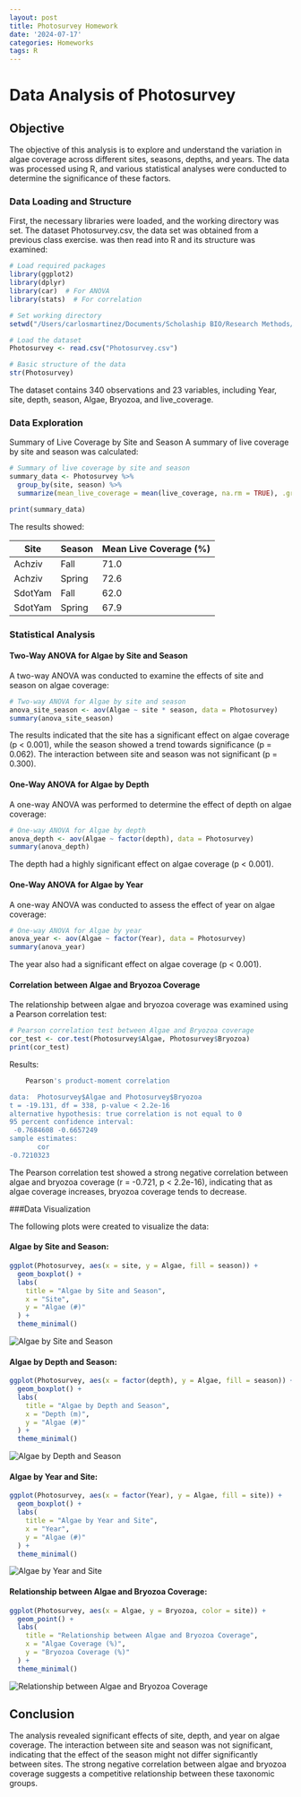 ```yaml
---
layout: post
title: Photosurvey Homework
date: '2024-07-17'
categories: Homeworks
tags: R
---
```

# Data Analysis of Photosurvey
## Objective
The objective of this analysis is to explore and understand the variation in algae coverage across different sites, seasons, depths, and years. The data was processed using R, and various statistical analyses were conducted to determine the significance of these factors.

### Data Loading and Structure
First, the necessary libraries were loaded, and the working directory was set. The dataset Photosurvey.csv, the data set was obtained from a previous class exercise. was then read into R and its structure was examined:

~~~R
# Load required packages
library(ggplot2)
library(dplyr)
library(car)  # For ANOVA
library(stats)  # For correlation

# Set working directory
setwd("/Users/carlosmartinez/Documents/Scholaship BIO/Research Methods/Homework in R")

# Load the dataset
Photosurvey <- read.csv("Photosurvey.csv")

# Basic structure of the data
str(Photosurvey)
~~~
The dataset contains 340 observations and 23 variables, including Year, site, depth, season, Algae, Bryozoa, and live_coverage.

### Data Exploration
Summary of Live Coverage by Site and Season
A summary of live coverage by site and season was calculated:

~~~R
# Summary of live coverage by site and season
summary_data <- Photosurvey %>%
  group_by(site, season) %>%
  summarize(mean_live_coverage = mean(live_coverage, na.rm = TRUE), .groups = 'drop')

print(summary_data)
~~~

The results showed:

|Site|	Season|	Mean Live Coverage (%)|
|----|-------|------------------|
|Achziv|	Fall|	71.0|
|Achziv|	Spring	|72.6|
|SdotYam|	Fall	|62.0|
|SdotYam	|Spring|	67.9|

### Statistical Analysis
#### Two-Way ANOVA for Algae by Site and Season
A two-way ANOVA was conducted to examine the effects of site and season on algae coverage:

~~~R
# Two-way ANOVA for Algae by site and season
anova_site_season <- aov(Algae ~ site * season, data = Photosurvey)
summary(anova_site_season)
~~~

The results indicated that the site has a significant effect on algae coverage (p < 0.001), while the season showed a trend towards significance (p = 0.062). The interaction between site and season was not significant (p = 0.300).

#### One-Way ANOVA for Algae by Depth
A one-way ANOVA was performed to determine the effect of depth on algae coverage:

~~~R
# One-way ANOVA for Algae by depth
anova_depth <- aov(Algae ~ factor(depth), data = Photosurvey)
summary(anova_depth)
~~~
The depth had a highly significant effect on algae coverage (p < 0.001).

#### One-Way ANOVA for Algae by Year
A one-way ANOVA was conducted to assess the effect of year on algae coverage:

~~~R
# One-way ANOVA for Algae by year
anova_year <- aov(Algae ~ factor(Year), data = Photosurvey)
summary(anova_year)
~~~

The year also had a significant effect on algae coverage (p < 0.001).

#### Correlation between Algae and Bryozoa Coverage
The relationship between algae and bryozoa coverage was examined using a Pearson correlation test:

~~~r
# Pearson correlation test between Algae and Bryozoa coverage
cor_test <- cor.test(Photosurvey$Algae, Photosurvey$Bryozoa)
print(cor_test)
~~~

Results: 

~~~R
	Pearson's product-moment correlation

data:  Photosurvey$Algae and Photosurvey$Bryozoa
t = -19.131, df = 338, p-value < 2.2e-16
alternative hypothesis: true correlation is not equal to 0
95 percent confidence interval:
 -0.7684608 -0.6657249
sample estimates:
       cor 
-0.7210323
~~~

The Pearson correlation test showed a strong negative correlation between algae and bryozoa coverage (r = -0.721, p < 2.2e-16), indicating that as algae coverage increases, bryozoa coverage tends to decrease.

###Data Visualization

The following plots were created to visualize the data:

#### Algae by Site and Season:

~~~R
ggplot(Photosurvey, aes(x = site, y = Algae, fill = season)) +
  geom_boxplot() +
  labs(
    title = "Algae by Site and Season",
    x = "Site",
    y = "Algae (#)"
  ) +
  theme_minimal()

~~~
![Algae by Site and Season](/_images/Research_Methods_Homework_images/Algaesiteseason.svg)

#### Algae by Depth and Season:

~~~R
ggplot(Photosurvey, aes(x = factor(depth), y = Algae, fill = season)) +
  geom_boxplot() +
  labs(
    title = "Algae by Depth and Season",
    x = "Depth (m)",
    y = "Algae (#)"
  ) +
  theme_minimal()

~~~
![Algae by Depth and Season](/_images/Research_Methods_Homework_images/Algaedepthseason.svg)

#### Algae by Year and Site:

~~~R
ggplot(Photosurvey, aes(x = factor(Year), y = Algae, fill = site)) +
  geom_boxplot() +
  labs(
    title = "Algae by Year and Site",
    x = "Year",
    y = "Algae (#)"
  ) +
  theme_minimal()

~~~
![Algae by Year and Site](/_images/Research_Methods_Homework_images/Algae_year_site.svg)

#### Relationship between Algae and Bryozoa Coverage:
~~~R
ggplot(Photosurvey, aes(x = Algae, y = Bryozoa, color = site)) +
  geom_point() +
  labs(
    title = "Relationship between Algae and Bryozoa Coverage",
    x = "Algae Coverage (%)",
    y = "Bryozoa Coverage (%)"
  ) +
  theme_minimal()

~~~
![Relationship between Algae and Bryozoa Coverage](https://raw.githubusercontent.com/DieGrungeDie/CarlosNotebook/66b39d76ece727fc235a5ef6bade7b59566d5b81/_images/Research_Methods_Homework_images/AlgaeBryozoa.svg)

## Conclusion
The analysis revealed significant effects of site, depth, and year on algae coverage. The interaction between site and season was not significant, indicating that the effect of the season might not differ significantly between sites. The strong negative correlation between algae and bryozoa coverage suggests a competitive relationship between these taxonomic groups.
